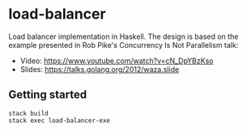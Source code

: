 # load-balancer

Load balancer implementation in Haskell.  The design is based on the example presented in Rob Pike's Concurrency Is Not Parallelism talk:

* Video: https://www.youtube.com/watch?v=cN_DpYBzKso
* Slides: https://talks.golang.org/2012/waza.slide

## Getting started

    stack build
    stack exec load-balancer-exe
